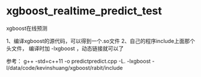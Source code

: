 # xgboost_realtime_predict_test
xgboost在线预测

1、编译xgboost的源代码，可以得到一个.so文件
2、自己的程序include上面那个头文件， 编译时加 -lxgboost ，动态链接就可以了 

参考： g++ -std=c++11 -o predictpredict.cpp -L. -lxgboost -I/data/code/kevinshuang/xgboost/rabit/include  


